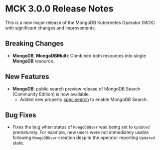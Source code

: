 # MCK 3.0.0 Release Notes

This is a new major release of the MongoDB Kubernetes Operator (MCK) with significant changes and improvements.

## Breaking Changes

* **MongoDB**, **MongoDBMulti**: Combined both resources into single **MongoDB** resource.

## New Features

* **MongoDB**: public search preview release of MongoDB Search (Community Edition) is now available.
    * Added new property [spec.search](https://www.mongodb.com/docs/kubernetes/current/mongodb/specification/#spec-search) to enable MongoDB Search.

## Bug Fixes

* Fixes the bug when status of `MongoDBUser` was being set to `Updated` prematurely. For example, new users were not immediately usable following `MongoDBUser` creation despite the operator reporting `Updated` state.
